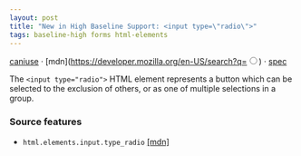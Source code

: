 ```yaml
---
layout: post
title: "New in High Baseline Support: <input type=\"radio\">"
tags: baseline-high forms html-elements
---
```


[caniuse](https://caniuse.com/?search=input-radio) · [mdn](https://developer.mozilla.org/en-US/search?q=<input type="radio">) · [spec](https://html.spec.whatwg.org/multipage/input.html#radio-button-state-(type=radio))

The `<input type="radio">` HTML element represents a button which can be selected to the exclusion of others, or as one of multiple selections in a group.

### Source features

- ``html.elements.input.type_radio`` [[mdn]](https://developer.mozilla.org/en-US/search?q=html.elements.input.type_radio)
